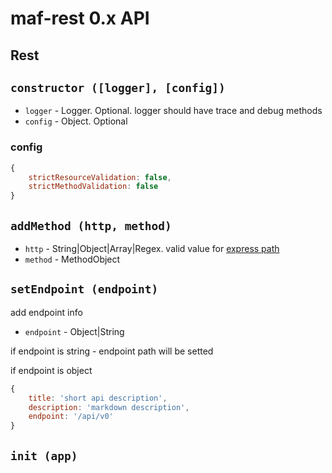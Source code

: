 # maf-rest 0.x API


## Rest

## `constructor ([logger], [config])`

- `logger` - Logger. Optional. logger should have trace and debug methods
- `config` - Object. Optional

### config

```js
{
    strictResourceValidation: false,
    strictMethodValidation: false
}
```

## `addMethod (http, method)`

- `http`   - String|Object|Array|Regex. valid value for [express path](http://expressjs.com/ru/4x/api.html#path-examples)
- `method` - MethodObject


## `setEndpoint (endpoint)`

add endpoint info

- `endpoint` - Object|String

if endpoint is string - endpoint path will be setted

if endpoint is object

```js
{
    title: 'short api description',
    description: 'markdown description',
    endpoint: '/api/v0'
}
```



## `init (app)`
